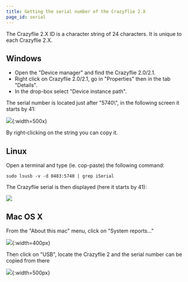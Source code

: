 ```yaml
---
title: Getting the serial number of the Crazyflie 2.X
page_id: serial
---
```


The Crazyflie 2.X ID is a character string of 24 characters. It is
unique to each Crazyflie 2.X.

Windows
-------

-   Open the \"Device manager\" and find the Crazyflie 2.0/2.1.
-   Right click on Crazyflie 2.0/2.1, go in \"Properties\" then in the
    tab \"Details\".
-   In the drop-box select \"Device instance path\".

The serial number is located just after \"5740\\\", in the following
screen it starts by 41:

![](/images/windows_serial.png){:width=500x}

By right-clicking on the string you can copy it.

Linux
-----

Open a terminal and type (ie. cop-paste) the following command:

    sudo lsusb -v -d 0483:5740 | grep iSerial

The Crazyflie serial is then displayed (here it starts by 41):

![](/images/linux_serial.png)

Mac OS X
--------

From the \"About this mac\" menu, click on \"System reports\...\"

![](/images/mac_serial_about.png){:width=400px}

Then click on \"USB\", locate the Crazyflie 2 and the serial number can
be copied from there

![](/images/mac_serial.png){:width=500px}
